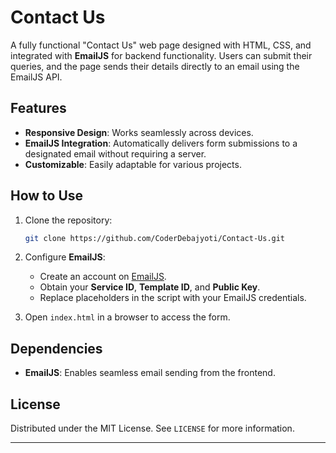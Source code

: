 

# Contact Us

A fully functional "Contact Us" web page designed with HTML, CSS, and integrated with **EmailJS** for backend functionality. Users can submit their queries, and the page sends their details directly to an email using the EmailJS API.

## Features

- **Responsive Design**: Works seamlessly across devices.  
- **EmailJS Integration**: Automatically delivers form submissions to a designated email without requiring a server.  
- **Customizable**: Easily adaptable for various projects.

## How to Use

1. Clone the repository:  
   ```bash
   git clone https://github.com/CoderDebajyoti/Contact-Us.git
   ```
2. Configure **EmailJS**:  
   - Create an account on [EmailJS](https://www.emailjs.com/).  
   - Obtain your **Service ID**, **Template ID**, and **Public Key**.  
   - Replace placeholders in the script with your EmailJS credentials.

3. Open `index.html` in a browser to access the form.

## Dependencies

- **EmailJS**: Enables seamless email sending from the frontend.


## License

Distributed under the MIT License. See `LICENSE` for more information.

---
